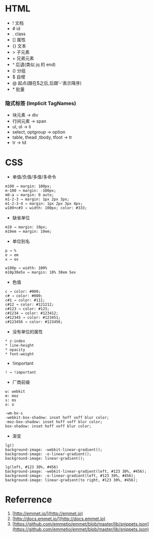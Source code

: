 # HTML

- \! 文档
- \# id
- \. class
- \[\] 属性
- \{\} 文本
- \> 子元素
- \+ 兄弟元素
- ^ 后退(类似 jq 的 end)
- \(\) 分组
- \$ 自增
- @ 起点(跟在\$之后,后跟'-'表示降序)
- \* 批量

### 隐式标签 (Implicit TagNames)

- 块元素 → div
- 行间元素 → span
- ul, ol → li
- select, optgroup → option
- table, thead ,tbody, tfoot → tr
- tr → td

# CSS

- 单值/负值/多值/多命令

```text
m100 → margin: 100px;
m-100 → margin: -100px;
m0-a → margin: 0 auto;
m1-2-3 → margin: 1px 2px 3px;
m1-2-3-4 → margin: 1px 2px 3px 4px;
w100+c#3 → width: 100px; color: #333;
```

- 缺省单位

```text
m10 → margin: 10px;
m10em → margin: 10em;
```

- 单位别名

```text
p → %
e → em
x → ex
```

```text
w100p → width: 100%
m10p30e5x → margin: 10% 30em 5ex
```

- 色值

```text
c → color: #000;
c# → color: #000;
c#1 → color: #111;
c#12 → color: #121212;
c#123 → color: #123;
c#1234 → color: #123412;
c#12345 → color: #123451;
c#123456 → color: #123456;
```

- 没有单位的属性

```text
* z-index
* line-height
* opacity
* font-weight
```

- !important

```text
! → !important
```

- 厂商前缀

```text
w: webkit
m: moz
s: ms
o: o
```

```text
-wm-bx-s
-webkit-box-shadow: inset hoff voff blur color;
-moz-box-shadow: inset hoff voff blur color;
box-shadow: inset hoff voff blur color;
```

- 渐变

```text
lg()
background-image: -webkit-linear-gradient();
background-image: -o-linear-gradient();
background-image: linear-gradient();

lg(left, #123 30%, #456)
background-image: -webkit-linear-gradient(left, #123 30%, #456);
background-image: -o-linear-gradient(left, #123 30%, #456);
background-image: linear-gradient(to right, #123 30%, #456);
```

# Referrence

1. [http://emmet.io/](http://emmet.io)
2. [http://docs.emmet.io/](http://docs.emmet.io)
3. [https://github.com/emmetio/emmet/blob/master/lib/snippets.json](https://github.com/emmetio/emmet/blob/master/lib/snippets.json)
